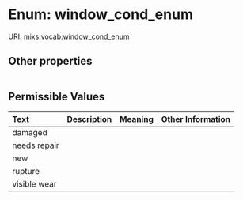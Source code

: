 
# Enum: window_cond_enum




URI: [mixs.vocab:window_cond_enum](https://w3id.org/mixs/vocab/window_cond_enum)


## Other properties

|  |  |  |
| --- | --- | --- |

## Permissible Values

| Text | Description | Meaning | Other Information |
| :--- | :---: | :---: | ---: |
| damaged |  |  |  |
| needs repair |  |  |  |
| new |  |  |  |
| rupture |  |  |  |
| visible wear |  |  |  |

